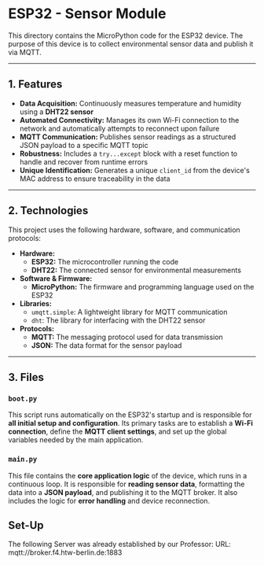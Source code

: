 # ESP32 - Sensor Module

This directory contains the MicroPython code for the ESP32 device. The purpose of this device is to collect environmental sensor data and publish it via MQTT.

---

## 1. Features

* **Data Acquisition:** Continuously measures temperature and humidity using a **DHT22 sensor**
* **Automated Connectivity:** Manages its own Wi-Fi connection to the network and automatically attempts to reconnect upon failure
* **MQTT Communication:** Publishes sensor readings as a structured JSON payload to a specific MQTT topic
* **Robustness:** Includes a `try...except` block with a reset function to handle and recover from runtime errors
* **Unique Identification:** Generates a unique `client_id` from the device's MAC address to ensure traceability in the data

---

## 2. Technologies

This project uses the following hardware, software, and communication protocols:

* **Hardware:**
    * **ESP32:** The microcontroller running the code
    * **DHT22:** The connected sensor for environmental measurements
* **Software & Firmware:**
    * **MicroPython:** The firmware and programming language used on the ESP32
* **Libraries:**
    * `umqtt.simple`: A lightweight library for MQTT communication
    * `dht`: The library for interfacing with the DHT22 sensor
* **Protocols:**
    * **MQTT:** The messaging protocol used for data transmission
    * **JSON:** The data format for the sensor payload

---

## 3. Files

### **`boot.py`**
This script runs automatically on the ESP32's startup and is responsible for **all initial setup and configuration**. Its primary tasks are to establish a **Wi-Fi connection**, define the **MQTT client settings**, and set up the global variables needed by the main application.

### **`main.py`**
This file contains the **core application logic** of the device, which runs in a continuous loop. It is responsible for **reading sensor data**, formatting the data into a **JSON payload**, and publishing it to the MQTT broker. It also includes the logic for **error handling** and device reconnection.

## Set-Up
The following Server was already established by our Professor:
URL: mqtt://broker.f4.htw-berlin.de:1883
